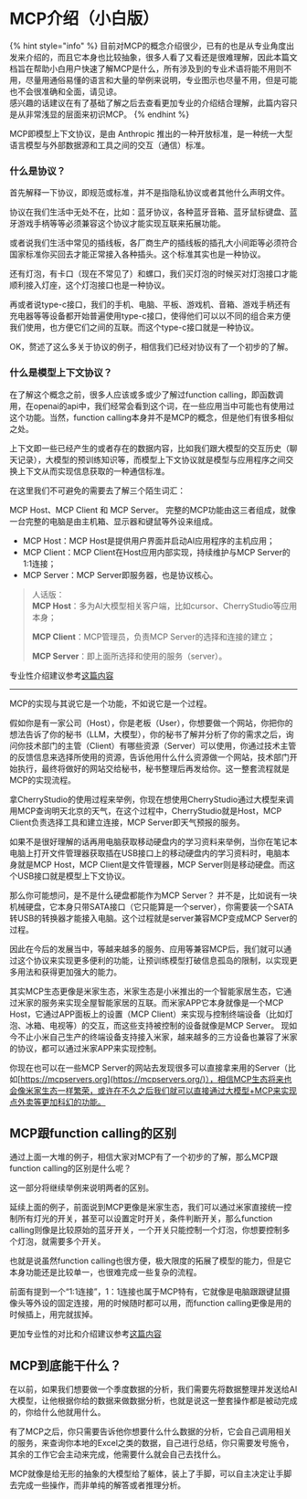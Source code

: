# MCP介绍（小白版）

{% hint style="info" %}
目前对MCP的概念介绍很少，已有的也是从专业角度出发来介绍的，而且它本身也比较抽象，很多人看了又看还是很难理解，因此本篇文档旨在帮助小白用户快速了解MCP是什么，所有涉及到的专业术语将能不用则不用，尽量用通俗易懂的语言和大量的举例来说明，专业图示也尽量不用，但是可能也不会很准确和全面，请见谅。\
感兴趣的话建议在有了基础了解之后去查看更加专业的介绍结合理解，此篇内容只是从非常浅显的层面来初识MCP。
{% endhint %}

MCP即模型上下文协议，是由 Anthropic 推出的一种开放标准，是一种统一大型语言模型与外部数据源和工具之间的交互（通信）标准。

### 什么是协议？

首先解释一下协议，即规范或标准，并不是指隐私协议或者其他什么声明文件。

协议在我们生活中无处不在，比如：蓝牙协议，各种蓝牙音箱、蓝牙鼠标键盘、蓝牙游戏手柄等等必须兼容这个协议才能实现互联来拓展功能。

或者说我们生活中常见的插线板，各厂商生产的插线板的插孔大小间距等必须符合国家标准你买回去才能正常接入各种插头。这个标准其实也是一种协议。

还有灯泡，有卡口（现在不常见了）和螺口，我们买灯泡的时候买对灯泡接口才能顺利接入灯座，这个灯泡接口也是一种协议。

再或者说type-c接口，我们的手机、电脑、平板、游戏机、音箱、游戏手柄还有充电器等等设备都开始普遍使用type-c接口，使得他们可以以不同的组合来方便我们使用，也方便它们之间的互联。而这个type-c接口就是一种协议。

OK，赘述了这么多关于协议的例子，相信我们已经对协议有了一个初步的了解。

### 什么是模型上下文协议？

在了解这个概念之前，很多人应该或多或少了解过function calling，即函数调用，在openai的api中，我们经常会看到这个词，在一些应用当中可能也有使用过这个功能。当然，function calling本身并不是MCP的概念，但是他们有很多相似之处。

上下文即一些已经产生的或者存在的数据内容，比如我们跟大模型的交互历史（聊天记录），大模型的预训练知识等，而模型上下文协议就是模型与应用程序之间交换上下文从而实现信息获取的一种通信标准。



在这里我们不可避免的需要去了解三个陌生词汇：

MCP Host、MCP Client 和 MCP Server。 完整的MCP功能由这三者组成，就像一台完整的电脑是由主机箱、显示器和键鼠等外设来组成。

* MCP Host：MCP Host是提供用户界面并启动AI应用程序的主机应用；&#x20;
* MCP Client：MCP Client在Host应用内部实现，持续维护与MCP Server的1:1连接；&#x20;
* MCP Server：MCP Server即服务器，也是协议核心。

> 人话版： \
> **MCP Host**：多为AI大模型相关客户端，比如cursor、CherryStudio等应用本身；&#x20;
>
> **MCP Client**：MCP管理员，负责MCP Server的选择和连接的建立；&#x20;
>
> **MCP Server**：即上面所选择和使用的服务（server）。

专业性介绍建议参考[这篇内容](https://zhuanlan.zhihu.com/p/29001189476)



***



MCP的实现与其说它是一个功能，不如说它是一个过程。

假如你是有一家公司（Host），你是老板（User），你想要做一个网站，你把你的想法告诉了你的秘书（LLM，大模型），你的秘书了解并分析了你的需求之后，询问你技术部门的主管（Client）有哪些资源（Server）可以使用，你通过技术主管的反馈信息来选择所使用的资源，告诉他用什么什么资源做一个网站，技术部门开始执行，最终将做好的网站交给秘书，秘书整理后再发给你。这一整套流程就是MCP的实现流程。



拿CherryStudio的使用过程来举例，你现在想使用CherryStudio通过大模型来调用MCP查询明天北京的天气，在这个过程中，CherryStudio就是Host，MCP Client负责选择工具和建立连接，MCP Server即天气预报的服务。



如果不是很好理解的话再用电脑获取移动硬盘内的学习资料来举例，当你在笔记本电脑上打开文件管理器获取插在USB接口上的移动硬盘内的学习资料时，电脑本身就是MCP Host，MCP Client是文件管理器，MCP Server则是移动硬盘。而这个USB接口就是模型上下文协议。



那么你可能想问，是不是什么硬盘都能作为MCP Server？ 并不是，比如说有一块机械硬盘，它本身只带SATA接口（它只能算是一个server），你需要装一个SATA转USB的转换器才能接入电脑。这个过程就是server兼容MCP变成MCP Server的过程。



因此在今后的发展当中，等越来越多的服务、应用等兼容MCP后，我们就可以通过这个协议来实现更多便利的功能，让预训练模型打破信息孤岛的限制，以实现更多用法和获得更加强大的能力。



其实MCP生态更像是米家生态，米家生态是小米推出的一个智能家居生态，它通过米家的服务来实现全屋智能家居的互联。而米家APP它本身就像是一个MCP Host，它通过APP面板上的设置（MCP Client）来实现与控制终端设备（比如灯泡、冰箱、电视等）的交互，而这些支持被控制的设备就像是MCP Server。 现如今不止小米自己生产的终端设备支持接入米家，越来越多的三方设备也兼容了米家的协议，都可以通过米家APP来实现控制。&#x20;



你现在也可以在一些MCP Server的网站去发现很多可以直接拿来用的Server（比如[https://mcpservers.org](https://mcpservers.org/)），相信MCP生态将来也会像米家生态一样繁荣，或许在不久之后我们就可以直接通过大模型+MCP来实现点外卖等更加科幻的功能。



## MCP跟function calling的区别

通过上面一大堆的例子，相信大家对MCP有了一个初步的了解，那么MCP跟function calling的区别是什么呢？

这一部分将继续举例来说明两者的区别。

延续上面的例子，前面说到MCP更像是米家生态，我们可以通过米家直接统一控制所有灯光的开关，甚至可以设置定时开关，条件判断开关，那么function calling则像是比较原始的蓝牙开关，一个开关只能控制一个灯泡，你想要控制多个灯泡，就需要多个开关。

也就是说虽然function calling也很方便，极大限度的拓展了模型的能力，但是它本身功能还是比较单一，也很难完成一些复杂的流程。

前面有提到一个“1:1连接”，1：1连接也属于MCP特有，它就像是电脑跟跟键鼠摄像头等外设的固定连接，用的时候随时都可以用，而function calling更像是用的时候插上，用完就拔掉。

更加专业性的对比和介绍建议参考[这篇内容](https://zhuanlan.zhihu.com/p/27327515233)



## MCP到底能干什么？

在以前，如果我们想要做一个季度数据的分析，我们需要先将数据整理并发送给AI大模型，让他根据你给的数据来做数据分析，也就是说这一整套操作都是被动完成的，你给什么他就用什么。

有了MCP之后，你只需要告诉他你想要什么什么数据的分析，它会自己调用相关的服务，来查询你本地的Excel之类的数据，自己进行总结，你只需要发号施令，其余的工作它会主动来完成，他需要什么就会自己去找什么。



MCP就像是给无形的抽象的大模型给了躯体，装上了手脚，可以自主决定让手脚去完成一些操作，而非单纯的解答或者推理分析。
